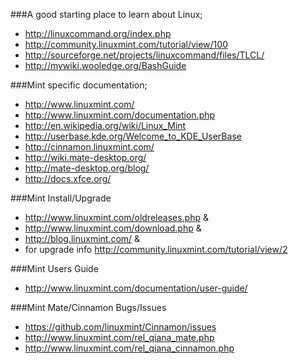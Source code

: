 ###A good starting place to learn about Linux;
* http://linuxcommand.org/index.php
* http://community.linuxmint.com/tutorial/view/100
* http://sourceforge.net/projects/linuxcommand/files/TLCL/
* http://mywiki.wooledge.org/BashGuide

###Mint specific documentation;
* http://www.linuxmint.com/
* http://www.linuxmint.com/documentation.php
* http://en.wikipedia.org/wiki/Linux_Mint
* http://userbase.kde.org/Welcome_to_KDE_UserBase
* http://cinnamon.linuxmint.com/
* http://wiki.mate-desktop.org/
* http://mate-desktop.org/blog/
* http://docs.xfce.org/
 
###Mint Install/Upgrade
* http://www.linuxmint.com/oldreleases.php & 
* http://www.linuxmint.com/download.php & 
* http://blog.linuxmint.com/ &
* for upgrade info http://community.linuxmint.com/tutorial/view/2

###Mint Users Guide
* http://www.linuxmint.com/documentation/user-guide/

###Mint Mate/Cinnamon Bugs/Issues
* https://github.com/linuxmint/Cinnamon/issues
* http://www.linuxmint.com/rel_qiana_mate.php
* http://www.linuxmint.com/rel_qiana_cinnamon.php

